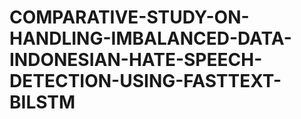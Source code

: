 # COMPARATIVE-STUDY-ON-HANDLING-IMBALANCED-DATA-INDONESIAN-HATE-SPEECH-DETECTION-USING-FASTTEXT-BILSTM